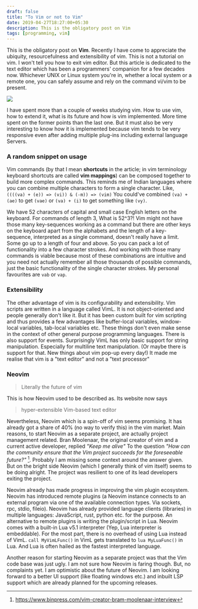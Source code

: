 ```yaml
---
draft: false
title: "To Vim or not to Vim"
date: 2019-04-27T18:27:00+05:30
description: This is the obligatory post on Vim
tags: [programming, vim]
---
```


This is the obligatory post on **Vim**. Recently I have come to appreciate the ubiquity, resourcefulness and extensibility of vim. This is not a tutorial on vim. I won't tell you how to exit vim editor. But this article is dedicated to the text editor which has been a programmers' companion for a few decades now. Whichever UNIX or Linux system you're in, whether a local system or a remote one, you can safely assume and rely on the command vi/vim to be present.

![](../vim-screenshot.png)

I have spent more than a couple of weeks studying vim. How to use vim, how to extend it, what is its future and how is vim implemented. More time spent on the former points than the last one. But it must also be very interesting to know how it is implemented because vim tends to be very responsive even after adding multiple plug-ins including external language Servers.

### A random snippet on usage

Vim commands (by that I mean **shortcuts** in the article; in vim terminology keyboard shortcuts are called **vim mappings**) can be composed together to build more complex commands. This reminds me of Indian languages where you can combine multiple characters to form a single character. Like, `((((va) + (e)) => (vi)) & (-m)) => (vim)` You could've combined `(va) + (ae)` to get `(vae)` or `(va) + (i)` to get something like `(vy)`.

We have 52 characters of capital and small case English letters on the keyboard. For commands of length 3, What is 52^3?! Vim might not have those many key-sequences working as a command but there are other keys on the keyboard apart from the alphabets and the length of a key-sequence, interpreted as a single command, doesn't really have a limit. Some go up to a length of four and above. So you can pack a lot of functionality into a few character strokes. And working with those many commands is viable because most of these combinations are intuitive and you need not actually remember all those thousands of possible commands, just the basic functionality of the single character strokes. My personal favourites are `vab` or `vap`.

### Extensibility

The other advantage of vim is its configurability and extensibility. Vim scripts are written in a language called VimL. It is not object-oriented and people generally don't like it. But it has been custom built for vim scripting and thus provides a few advantages like buffer-local variables, window-local variables, tab-local variables etc. These things don't even make sense in the context of other general purpose programming languages. There is also support for events. Surprisingly VimL has only basic support for string manipulation. Especially for multiline text manipulation. (Or maybe there is support for that. New things about vim pop-up every day!) It made me realise that vim is a "text editor" and not a "text processor"

### Neovim

> Literally the future of vim

This is how Neovim used to be described as. Its website now says

> hyper-extensible Vim-based text editor

Nevertheless, Neovim which is a spin-off of vim seems promising. It has already got a share of 40% (no way to verify this) in the vim market. Main reasons, to start Neovim as a separate project, are actually project management related. Bran Moolenaar, the original creator of vim and a current active developer, replied _"Keep me alive"_ To the question _"How can the community ensure that the Vim project succeeds for the foreseeable future?"_ [^interview-link]. Probably I am missing some context around the answer given. But on the bright side Neovim (which I generally think of vim itself) seems to be doing alright. The project was resilient to one of its lead developers exiting the project.

Neovim already has made progress in improving the vim plugin ecosystem. Neovim has introduced remote plugins (a Neovim instance connects to an external program via one of the available connection types. Via sockets, rpc, stdio, fileio). Neovim has already provided language clients (libraries) in multiple languages: JavaScript, rust, python etc. for the purpose. An alternative to remote plugins is writing the plugin/script in Lua. Neovim comes with a built-in Lua v5.1 interpreter (Yep, Lua interpreter is embeddable). For the most part, there is no overhead of using Lua instead of VimL. `call MyVimLFunc()` in VimL gets translated to `lua MyLuaFunc()` in Lua. And Lua is often hailed as the fastest interpreted language.

Another reason for starting Neovim as a separate project was that the Vim code base was just ugly. I am not sure how Neovim is faring though. But, no complaints yet. I am optimistic about the future of Neovim. I am looking forward to a better UI support (like floating windows etc.) and inbuilt LSP support which are already planned for the upcoming releases.

[^interview-link]: https://www.binpress.com/vim-creator-bram-moolenaar-interview
